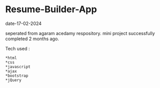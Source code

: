 # Resume-Builder-App
date-17-02-2024

seperated from agaram acedamy respository.
mini project successfully completed 2 months ago. 

Tech used :

    *html
    *css
    *javascript
    *ajax
    *bootstrap
    *jQuery
    